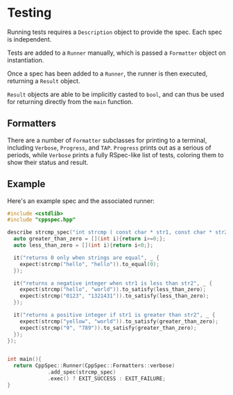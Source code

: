 # Testing

Running tests requires a `Description` object to provide the spec. Each spec is independent.

Tests are added to a `Runner` manually, which is passed a `Formatter` object on instantiation.

Once a spec has been added to a `Runner`, the runner is then executed, returning a `Result` object.

`Result` objects are able to be implicitly casted to `bool`, and can thus be used for returning
directly from the `main` function.


## Formatters

There are a number of `Formatter` subclasses for printing to a terminal, including `Verbose`, `Progress`, and `TAP`. `Progress` prints out as a serious of periods, while `Verbose` prints a 
fully RSpec-like list of tests, coloring them to show their status and result.

## Example

Here's an example spec and the associated runner:

```c++
#include <cstdlib>
#include "cppspec.hpp"

describe strcmp_spec("int strcmp ( const char * str1, const char * str2 )", $ {
  auto greater_than_zero = [](int i){return i>=0;};
  auto less_than_zero = [](int i){return i<0;};

  it("returns 0 only when strings are equal", _ {
    expect(strcmp("hello", "hello")).to_equal(0);
  });

  it("returns a negative integer when str1 is less than str2", _ {
    expect(strcmp("hello", "world")).to_satisfy(less_than_zero);
    expect(strcmp("0123", "1321431")).to_satisfy(less_than_zero);
  });

  it("returns a positive integer if str1 is greater than str2", _ {
    expect(strcmp("yellow", "world")).to_satisfy(greater_than_zero);
    expect(strcmp("9", "789")).to_satisfy(greater_than_zero);
  });
});


int main(){
  return CppSpec::Runner(CppSpec::Formatters::verbose)
             .add_spec(strcmp_spec)
             .exec() ? EXIT_SUCCESS : EXIT_FAILURE;
}

```
